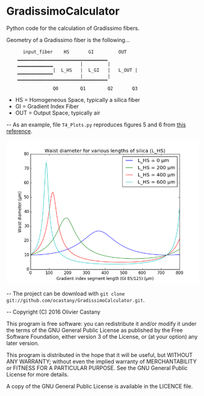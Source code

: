 GradissimoCalculator
====================

Python code for the calculation of Gradissimo fibers.

Geometry of a Gradissimo fiber is the following...

          input_fiber    HS       GI         OUT
        ▁▁▁▁▁▁▁▁▁▁▁▁▁▁▁▁▁▁▁▁▁▁▁▁▁▁▁▁▁▁▁▁▁    
        ▁▁▁▁▁▁▁▁▁▁▁▁▁          |         |         
                     |  L_HS   |  L_GI   |   L_OUT |   
        ▔▔▔▔▔▔▔▔▔▔▔▔▔          |         |       
        ▔▔▔▔▔▔▔▔▔▔▔▔▔▔▔▔▔▔▔▔▔▔▔▔▔▔▔▔▔▔▔▔▔                     
                     Q0        Q1        Q2       Q3

* HS = Homogeneous Space, typically a silica fiber
* GI = Gradient Index Fiber
* OUT = Output Space, typically air

--
As an example, file `T4_Plots.py` reproduces figures 5 and 6 from [this reference][1].

![Reproducing figure 5 from reference 1](examples/figure/ref_1_figure_5.png)

[1]: https://www.osapublishing.org/jlt/abstract.cfm?uri=jlt-17-5-924

-- 
The project can be download with `git clone git://github.com/ocastany/GradissimoCalculator.git`.

--
Copyright (C) 2016 Olivier Castany

This program is free software: you can redistribute it and/or modify
it under the terms of the GNU General Public License as published by
the Free Software Foundation, either version 3 of the License, or
(at your option) any later version.

This program is distributed in the hope that it will be useful,
but WITHOUT ANY WARRANTY; without even the implied warranty of
MERCHANTABILITY or FITNESS FOR A PARTICULAR PURPOSE.  See the
GNU General Public License for more details.

A copy of the GNU General Public License is available in the LICENCE file.


